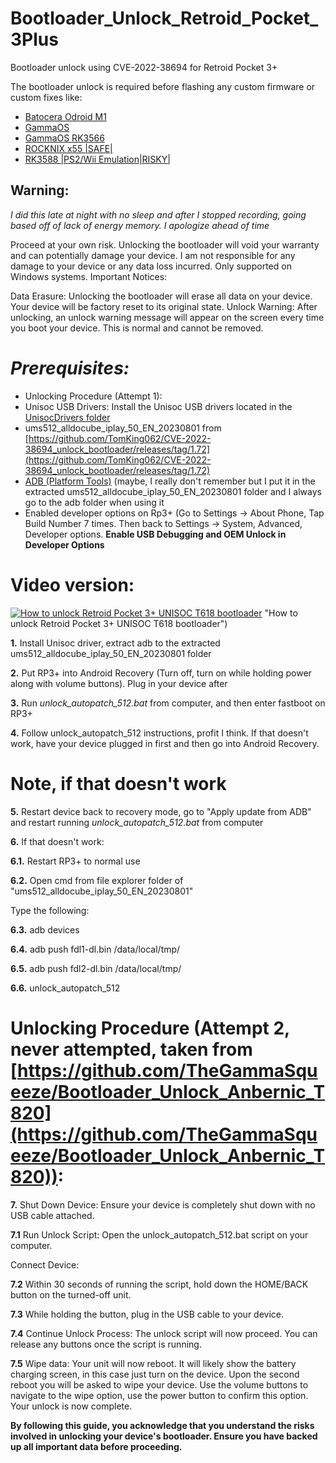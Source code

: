 # Bootloader_Unlock_Retroid_Pocket_3Plus
Bootloader unlock using CVE-2022-38694 for Retroid Pocket 3+

The bootloader unlock is required before flashing any custom firmware or custom fixes like:
- [Batocera Odroid M1](https://batocera.org/download)
- [GammaOS](https://github.com/TheGammaSqueeze/GammaOS)
- [GammaOS RK3566](https://github.com/TheGammaSqueeze/GammaOS-RK3566)
- [ROCKNIX x55 |SAFE|](https://rocknix.org/devices/powkiddy/x55/)
- [RK3588 |PS2/Wii Emulation|RISKY|](https://rocknix.org/contribute/build/#option-1-clean-the-package-that-failed)



## Warning:

*I did this late at night with no sleep and after I stopped recording, going based off of lack of energy memory. I apologize ahead of time*

Proceed at your own risk. 
Unlocking the bootloader will void your warranty and can potentially damage your device. I am not responsible for any damage to your device or any data loss incurred.
Only supported on Windows systems.
Important Notices:

Data Erasure: Unlocking the bootloader will erase all data on your device. Your device will be factory reset to its original state.
Unlock Warning: After unlocking, an unlock warning message will appear on the screen every time you boot your device. This is normal and cannot be removed.

# *Prerequisites:*
- Unlocking Procedure (Attempt 1):
- Unisoc USB Drivers: Install the Unisoc USB drivers located in the [UnisocDrivers folder](https://github.com/TheGammaSqueeze/GammaOS/blob/main/UnisocDrivers.zip)
- ums512_alldocube_iplay_50_EN_20230801 from [https://github.com/TomKing062/CVE-2022-38694_unlock_bootloader/releases/tag/1.72](https://github.com/TomKing062/CVE-2022-38694_unlock_bootloader/releases/tag/1.72)
- [ADB (Platform Tools)](https://developer.android.com/tools/releases/platform-tools) (maybe, I really don't remember but I put it in the extracted ums512_alldocube_iplay_50_EN_20230801 folder and I always go to the adb folder when using it
- Enabled developer options on Rp3+ (Go to Settings → About Phone, Tap Build Number 7 times. Then back to Settings → System, Advanced, Developer options. **Enable USB Debugging and OEM Unlock in Developer Options**

# Video version:
[![How to unlock Retroid Pocket 3+ UNISOC T618 bootloader](https://i.ytimg.com/vi_webp/0o8FVecnDrY/maxresdefault.webp)](https://www.youtube.com/watch?v=0o8FVecnDrY) "How to unlock Retroid Pocket 3+ UNISOC T618 bootloader")

**1.** Install Unisoc driver, extract adb to the extracted ums512_alldocube_iplay_50_EN_20230801 folder

**2.** Put RP3+ into Android Recovery (Turn off, turn on while holding power along with volume buttons). Plug in your device after

**3.** Run *unlock_autopatch_512.bat* from computer, and then enter fastboot on RP3+

**4.** Follow unlock_autopatch_512 instructions, profit I think. If that doesn't work, have your device plugged in first and then go into Android Recovery.

# Note, if that doesn't work
**5.** Restart device back to recovery mode, go to "Apply update from ADB" and restart running *unlock_autopatch_512.bat* from computer

**6.** If that doesn't work:

**6.1.** Restart RP3+ to normal use

**6.2.** Open cmd from file explorer folder of "ums512_alldocube_iplay_50_EN_20230801"

Type the following:

**6.3.** adb devices

**6.4.** adb push fdl1-dl.bin /data/local/tmp/

**6.5.** adb push fdl2-dl.bin /data/local/tmp/

**6.6.** unlock_autopatch_512



# Unlocking Procedure (Attempt 2, never attempted, taken from [https://github.com/TheGammaSqueeze/Bootloader_Unlock_Anbernic_T820](https://github.com/TheGammaSqueeze/Bootloader_Unlock_Anbernic_T820)):
**7.** Shut Down Device: Ensure your device is completely shut down with no USB cable attached.

**7.1** Run Unlock Script: Open the unlock_autopatch_512.bat script on your computer.

Connect Device:

**7.2** Within 30 seconds of running the script, hold down the HOME/BACK button on the turned-off unit.

**7.3** While holding the button, plug in the USB cable to your device.

**7.4** Continue Unlock Process: The unlock script will now proceed. You can release any buttons once the script is running.

**7.5** Wipe data: Your unit will now reboot. It will likely show the battery charging screen, in this case just turn on the device. Upon the second reboot you will be asked to wipe your device. Use the volume buttons to navigate to the wipe option, use the power button to confirm this option. Your unlock is now complete.


**By following this guide, you acknowledge that you understand the risks involved in unlocking your device's bootloader. Ensure you have backed up all important data before proceeding.**
